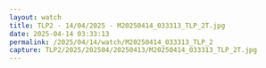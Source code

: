 ```yaml
---
layout: watch
title: TLP2 - 14/04/2025 - M20250414_033313_TLP_2T.jpg
date: 2025-04-14 03:33:13
permalink: /2025/04/14/watch/M20250414_033313_TLP_2
capture: TLP2/2025/202504/20250413/M20250414_033313_TLP_2T.jpg
---
```


